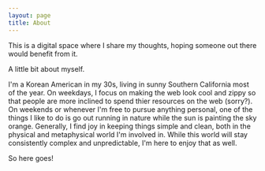 ```yaml
---
layout: page
title: About
---
```


This is a digital space where I share my thoughts, hoping someone out there would benefit from it.

A little bit about myself.

I'm a Korean American in my 30s, living in sunny Southern California most of the year. On weekdays, I focus on making the web look cool and zippy so that people are more inclined to spend thier resources on the web (sorry?). On weekends or whenever I'm free to pursue anything personal, one of the things I like to do is go out running in nature while the sun is painting the sky orange. Generally, I find joy in keeping things simple and clean, both in the physical and metaphysical world I'm involved in. While this world will stay consistently complex and unpredictable, I'm here to enjoy that as well.

So here goes!
